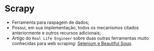 # Scrapy

* Ferramenta para raspagem de dados;
* Possui, em sua implementação, todos os mecanismos citados anteriormente e outros recursos adicionais;
* Artigo do `Real Life Engineer` sobre duas outras ferramentas muito conhecidas para web scraping: [Selenium e Beautiful Soup](https://app.betrybe.com/course/real-life-engineer/python/web-scraping).
